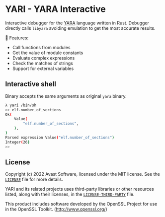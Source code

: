 # YARI - YARA Interactive

Interactive debugger for the [YARA](https://yara.readthedocs.io/en/stable/)
language written in Rust. Debugger directly calls `libyara` avoiding emulation
to get the most accurate results.

:rocket: Features:
- Call functions from modules
- Get the value of module constants
- Evaluate complex expressions
- Check the matches of strings
- Support for external variables

## Interactive shell

Binary accepts the same arguments as original `yara` binary.

```bash
λ yari /bin/sh
>> elf.number_of_sections
Ok(
    Value(
        "elf.number_of_sections",
    ),
)
Parsed expression Value("elf.number_of_sections")
Integer(26)
>>
```

## License

Copyright (c) 2022 Avast Software, licensed under the MIT license. See the
[`LICENSE`](https://github.com/avast/yari/blob/master/LICENSE) file for more
details.

YARI and its related projects uses third-party libraries or other resources
listed, along with their licenses, in the
[`LICENSE-THIRD-PARTY`](https://github.com/avast/yari/blob/master/LICENSE-THIRD-PARTY)
file.

This product includes software developed by the OpenSSL Project for use in the
OpenSSL Toolkit. (http://www.openssl.org/)
